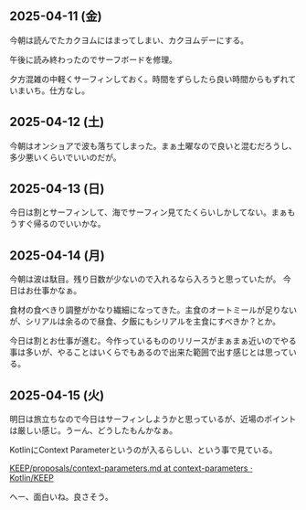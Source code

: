 ## 2025-04-11 (金)

今朝は読んでたカクヨムにはまってしまい、カクヨムデーにする。

午後に読み終わったのでサーフボードを修理。

夕方混雑の中軽くサーフィンしておく。時間をずらしたら良い時間からもずれていまいち。仕方なし。

## 2025-04-12 (土)

今朝はオンショアで波も落ちてしまった。まぁ土曜なので良いと混むだろうし、多少悪いくらいでいいのだが。

## 2025-04-13 (日)

今日は割とサーフィンして、海でサーフィン見てたくらいしかしてない。まぁもうすぐ帰るのでいいかな。

## 2025-04-14 (月)

今朝は波は駄目。残り日数が少ないので入れるなら入ろうと思っていたが。
今日はお仕事かなぁ。

食材の食べきり調整がかなり繊細になってきた。主食のオートミールが足りないが、シリアルは余るので昼食、夕飯にもシリアルを主食にすべきか？とか。

今日は割とお仕事が進む。今作っているもののリリースがまぁまぁ近いのでやる事は多いが、やることはいくらでもあるので出来た範囲で出す感じとは思っている。

## 2025-04-15 (火)

明日は旅立ちなので今日はサーフィンしようかと思っているが、近場のポイントは厳しい感じ。うーん、どうしたもんかなぁ。

KotlinにContext Parameterというのが入るらしい、という事で見ている。

[KEEP/proposals/context-parameters.md at context-parameters · Kotlin/KEEP](https://github.com/Kotlin/KEEP/blob/context-parameters/proposals/context-parameters.md)

へー、面白いね。良さそう。